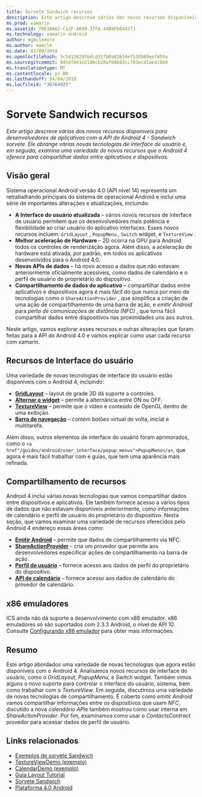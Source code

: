 ```yaml
---
title: Sorvete Sandwich recursos
description: Este artigo descreve vários dos novos recursos disponíveis para desenvolvedores de aplicativos com a API do Android 4 - Sandwich sorvete. Ele abrange várias novas tecnologias de interface de usuário e, em seguida, examina uma variedade de novos recursos que o Android 4 oferece para compartilhar dados entre aplicativos e dispositivos.
ms.prod: xamarin
ms.assetid: 78E18A62-C12F-A699-37FA-44B9F6B44273
ms.technology: xamarin-android
author: mgmclemore
ms.author: mamcle
ms.date: 03/09/2018
ms.openlocfilehash: 3c5412629f6dcd31fb0a82634ef530569eef459a
ms.sourcegitcommit: 945df041e2180cb20af08b83cc703ecd1aedc6b0
ms.translationtype: MT
ms.contentlocale: pt-BR
ms.lasthandoff: 04/04/2018
ms.locfileid: "30764925"
---
```

# <a name="ice-cream-sandwich-features"></a>Sorvete Sandwich recursos

_Este artigo descreve vários dos novos recursos disponíveis para desenvolvedores de aplicativos com a API do Android 4 - Sandwich sorvete. Ele abrange várias novas tecnologias de interface de usuário e, em seguida, examina uma variedade de novos recursos que o Android 4 oferece para compartilhar dados entre aplicativos e dispositivos._

## <a name="overview"></a>Visão geral

Sistema operacional Android versão 4.0 (API nível 14) representa um retrabalhando principais do sistema de operacional Android e inclui uma série de importantes alterações e atualizações, incluindo:

-   **A Interface do usuário atualizada** – vários novos recursos de interface de usuário permitem que os desenvolvedores mais potência e flexibilidade ao criar usuário do aplicativo interfaces. Esses novos recursos incluem: `GridLayout` , `PopupMenu` , `Switch` widget, e `TextureView` . 
-   **Melhor aceleração de Hardware** – 2D ocorra na GPU para Android todos os controles de renderização agora. Além disso, a aceleração de hardware está ativada, por padrão, em todos os aplicativos desenvolvidos para o Android 4.0. 
-   **Novas APIs de dados** – há novo acesso a dados que não estavam anteriormente oficialmente acessíveis, como dados de calendário e o perfil de usuário do proprietário do dispositivo. 
-   **Compartilhamento de dados do aplicativo** – compartilhar dados entre aplicativos e dispositivos agora é mais fácil do que nunca por meio de tecnologias como o `ShareActionProvider` , que simplifica a criação de uma ação de compartilhamento de uma barra de ação, e *emitir Android* para *perto de comunicações de distância (NFC)* , que torna fácil compartilhar dados entre dispositivos nas proximidades uns aos outros. 


Neste artigo, vamos explorar esses recursos e outras alterações que foram feitas para a API do Android 4.0 e vamos explicar como usar cada recurso com xamarin.

## <a name="user-interface-features"></a>Recursos de Interface do usuário

Uma variedade de novas tecnologias de interface do usuário estão disponíveis com o Android 4, incluindo:

-   **[GridLayout](~/android/user-interface/layouts/grid-layout.md)**  – layout de grade 2D dá suporte a controles. 
-   **[Alternar o widget](~/android/user-interface/controls/switch.md)**  – permite a alternância entre ON ou OFF. 
-   **[TextureView](~/android/user-interface/controls/texture-view.md)**  – permite que o vídeo e conteúdo de OpenGL dentro de uma exibição. 
-   **[Barra de navegação](~/android/user-interface/controls/navigation-bar.md)**  – contém botões virtual de volta, inicial e multitarefa. 


Além disso, outros elementos de interface do usuário foram aprimorados, como o `<a href"/guides/android/user_interface/popup_menus">PopupMenu</a>`, que agora é mais fácil trabalhar com e guias, que tem uma aparência mais refinada.

## <a name="sharing-features"></a>Compartilhamento de recursos

Android 4 inclui várias novas tecnologias que vamos compartilhar dados entre dispositivos e aplicativos. Ele também fornece acesso a vários tipos de dados que não estavam disponíveis anteriormente, como informações de calendário e perfil de usuário do proprietário do dispositivo. Nesta seção, que vamos examinar uma variedade de recursos oferecidos pelo Android 4 endereço essas áreas como:

-  **[Emitir Android](~/android/platform/android-beam.md)**  – permite que dados de compartilhamento via NFC.
-   **[ShareActionProvider](~/android/user-interface/controls/action-bar.md)**  – cria um provedor que permite aos desenvolvedores especificar ações de compartilhamento na barra de ação. 
-   **[Perfil de usuário](~/android/user-interface/user-profile.md)**  – fornece acesso aos dados de perfil do proprietário do dispositivo. 
-   **[API de calendário](~/android/user-interface/controls/calendar.md)**  – fornece acesso aos dados de calendário do provedor de calendário. 

## <a name="x86-emulators"></a>x86 emuladores

ICS ainda não dá suporte a desenvolvimento com x86 emulador. x86 emuladores só são suportados com 2.3.3 Android, o nível de API 10. Consulte [Configurando x86 emulador](~/android/get-started/installation/android-emulator/index.md) para obter mais informações.

## <a name="summary"></a>Resumo

Este artigo abordados uma variedade de novas tecnologias que agora estão disponíveis com o Android 4. Analisamos novos recursos de interface do usuário, como o *GridLayout*, *PopupMenu*, e *Switch* widget. Também vimos alguns o novo suporte para controlar o interface do usuário, sistema, bem como trabalhar com o *TextureView*. Em seguida, discutimos uma variedade de novas tecnologias de compartilhamento. É coberto como *emitir Android* vamos compartilhar informações entre os dispositivos que usam *NFC*, discutido a nova *calendário API*e também mostrou como usar interna em  *ShareActionProvider*.
Por fim, examinamos como usar o *ContactsContract* provedor para acessar dados de perfil de usuário.



## <a name="related-links"></a>Links relacionados

- [Exemplos de sorvete Sandwich](https://developer.xamarin.com/samples/monodroid/PlatformFeatures/ICS_Samples/)
- [TextureViewDemo (exemplo)](https://developer.xamarin.com/samples/monodroid/TextureViewDemo/)
- [CalendarDemo (exemplo)](https://developer.xamarin.com/samples/monodroid/CalendarDemo/)
- [Guia Layout Tutorial](~/android/user-interface/layouts/tab-layout/index.md)
- [Sorvete Sandwich](http://developer.android.com/about/versions/android-4.0-highlights.html)
- [Plataforma 4.0 Android](http://developer.android.com/about/versions/android-4.0.html)

